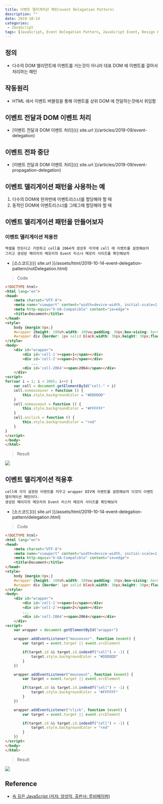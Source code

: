 ```yaml
---
title: 이벤트 델리게이션 패턴(event Delegation Pattern)
description: ""
date: 2019-10-14
categories:
 - JavaScript
tags: [JavaScript, Event Delegation Pattern, JavaScript Event, Design Pattern]
---
```


## 정의
- 다수의 DOM 엘리먼트에 이벤트를 거는것이 아니라 대표 DOM 에 이벤트를 걸어서 처리하는 패턴


## 작동원리
- HTML 에서 이벤트 버블링을 통해 이벤트를 상위 DOM 에 전달하는것에서 위임함


## 이벤트 전달과 DOM 이벤트 처리
- [이벤트 전달과 DOM 이벤트 처리]({{ site.url }}/articles/2019-09/event-delegation)


## 이벤트 전파 중단
- [이벤트 전달과 DOM 이벤트 처리]({{ site.url }}/articles/2019-09/event-propagation-delegation)


## 이벤트 델리게이션 패턴을 사용하는 예

1. 다수의 DOM에 한꺼번에 이벤트리스너를 할당해야 할 때
2. 동적인 DOM에 이벤트리스너를 그때그때 할당해야 할 때


## 이벤트 델리게이션 패턴을 만들어보자


### 이벤트 델리게이션 적용전

```text
엑셀을 만든다고 가정하고 cell을 2064개 생성후 각각에 cell 에 이벤트를 설정해보자
그리고 생성된 페이지의 메모리의 Event 리스너 메모리 사이즈를 확인해보자
```
- [소스코드]({{ site.url }}/assets/html/2019-10-14-event-delegation-pattern/notDelegation.html)

> Code

```html
<!DOCTYPE html>
<html lang="en">
<head>
    <meta charset="UTF-8">
    <meta name="viewport" content="width=device-width, initial-scale=1.0">
    <meta http-equiv="X-UA-Compatible" content="ie=edge">
    <title>Document</title>
</head>
<style>
    body {margin:0px;}
    #wrapper {height: 100vh;width: 100vw;padding: 30px;box-sizing: border-box;}
    #wrapper div {border: 1px solid black;width: 30px;height: 30px;float: left;}
</style>
<body>
    <div id="wrapper">
        <div id='cell-1'><span>1</span></div>
        <div id='cell-2'><span>2</span></div>
            ...
        <div id='cell-2064'><span>2064</span></div>
    </div>
<script>
for(var i = 1; i < 2065; i++) {
    var cell = document.getElementById("cell-" + i)
    cell.onmouseover = function () {
        this.style.backgroundColor = "#DDDDDD"
    }
    cell.onmouseout = function () {
        this.style.backgroundColor = "#FFFFFF"
    }
    cell.onclick = function () {
        this.style.backgroundColor = "red"
    }
}
</script>
</body>
</html>
```

> Result

<img src="{{ site.url }}/assets/image/2019-10-14-event-delegation-pattern/notDelegation2.png">


## 이벤트 델리게이션 적용후
```text
cell에 각각 설정된 이벤트를 지우고 wrapper DIV에 이벤트를 설정해보자 이것이 이벤트 델리게이션 패턴이다.
생성된 페이지의 메모리의 Event 리스터 메모리 사이즈를 확인해보자
```
- [소스코드]({{ site.url }}/assets/html/2019-10-14-event-delegation-pattern/delegation.html)

> Code

```html
<!DOCTYPE html>
<html lang="en">
<head>
    <meta charset="UTF-8">
    <meta name="viewport" content="width=device-width, initial-scale=1.0">
    <meta http-equiv="X-UA-Compatible" content="ie=edge">
    <title>Document</title>
</head>
<style>
    body {margin:0px;}
    #wrapper {height: 100vh;width: 100vw;padding: 30px;box-sizing: border-box;}
    #wrapper div {border: 1px solid black;width: 30px;height: 30px;float: left;}
</style>
<body>
    <div id="wrapper">
        <div id='cell-1'><span>1</span></div>
        <div id='cell-2'><span>2</span></div>
        ...
        <div id='cell-2064'><span>2064</span></div>
    </div>
<script>
    var wrapper = document.getElementById("wrapper")

    wrapper.addEventListener("mouseover", function (event) {
        var target = event.target || event.srcElement

        if(target.id && target.id.indexOf("cell") > -1) {
            target.style.backgroundColor = "#DDDDDD"
        }
    })

    wrapper.addEventListener("mouseout", function (event) {
        var target = event.target || event.srcElement

        if(target.id && target.id.indexOf("cell") > -1) {
            target.style.backgroundColor = "#FFFFFF"
        }
    })

    wrapper.addEventListener("click", function (event) {
        var target = event.target || event.srcElement

        if(target.id && target.id.indexOf("cell") > -1) {
            target.style.backgroundColor = "red"
        }
    })
</script>
</body>
</html>
```

> Result

<img src="{{ site.url }}/assets/image/2019-10-14-event-delegation-pattern/delegation2.png">


## Reference

- [속 깊은 JavaScript (저자: 양성익, 출판사: 루비페이퍼)](http://book.naver.com/bookdb/book_detail.nhn?bid=11282182)